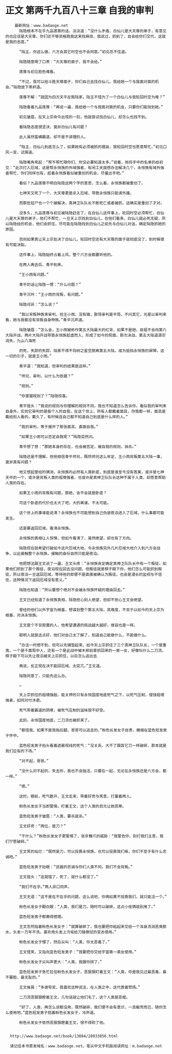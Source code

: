 # 正文 第两千九百八十三章 自我的审判
        最新网址：www.badaoge.net
          陆隐根本不在乎九品莲尊的话，淡淡道：“没什么矛盾，白仙儿是大天尊的弟子，有意见的也应该是大天尊，你们还不够资格跑我这来找麻烦，我说过，抓到了，自会给你们交代，这就是我的态度。”
      
          “陆主，你这么做，六方会其它时空也不会同意。”初见忍不住道。
      
          陆隐随意喝了口茶：“大天尊的面子，我不会给。”
      
          莲尊与初见脸色难看。
      
          “不过，我可以给斗胜天尊面子，你们自己去找白仙儿，我给她一个与我面对面的机会。”陆隐放下茶杯道。
      
          莲尊不解：“就因为四方天平反叛陆家，陆主不惜为了一个白仙儿与我轮回时空为难？”
      
          陆隐看着九品莲尊：“再说一遍，我给她一个与我面对面的机会，只要你们能找到她。”
      
          初见皱眉，在天上宗命令出现的一刻，他就尝试找白仙儿，却怎么也找不到。
      
          看陆隐态度很坚决，莫非白仙儿有问题？
      
          此人虽然蛮横霸道，却不是不讲理的人。
      
          “陆主，白仙儿到底怎么了，如果她有必须被抓的理由，我轮回时空也愿意帮忙。”初见口风一变，试探道。
      
          陆隐嘴角弯起：“帮不帮忙随你们，你没必要知道太多。”说着，他将手中的名单扔给初见：“此次打入厄域，这是帮永恒族的外域强者，有闲工夫就想办法解决几个，永恒族有域外强者帮忙，你们同样也有，趁着永恒族看似被重创的机会，尽量出手吧。”
      
          看似？九品莲尊不明白陆隐这两个字的意思，怎么看，永恒族都被重创了。
      
          七神天又死了一个，大天尊更是杀入厄域，导致永恒族只能请外援。
      
          而那些狂尸也一个个被解决，真神卫队队长不断死亡或者被抓，这确实是重创了才对。
      
          没多久，九品莲尊与初见被陆隐赶走了，在白仙儿这件事上，轮回时空必须帮忙，白仙儿是大天尊的弟子，他们不帮忙，一旦天上宗找到白仙儿，在他们看来，白仙儿就必死无疑，所以陆隐给的机会，他们会抓住，尽可能在陆隐找到白仙儿之前先与白仙儿对话，确定陆隐抓她的原因。
      
          否则如果真让天上宗处决了白仙儿，轮回时空还有大天尊的面子就彻底没了，到时候很有可能决裂。
      
          这件事上，陆隐始终占着上风，整个六方会都要听他的。
      
          在两人离去后，青平到来。
      
          “王小雨有问题。”
      
          青平的话让陆隐一愣：“什么问题？”
      
          青平沉吟：“王小雨的背叛，有问题。”
      
          陆隐诧异：“怎么说？”
      
          “我以背叛种族来审判，但王小雨，没有输，那场审判是平局，不问其它，光是以审判来看，她与我都没有背叛自身种族。”青平沉声道。
      
          陆隐皱眉：“怎么会，王小雨被称作第五大陆最大的红背，如果不是她，辰祖不会向第六大陆开战，两片大陆开战导致永恒族趁虚而入，形成了如今的局面，那次决战，第五大陆道源宗消失，九山八海死
      
          的死，失踪的失踪，陆家不得不将树之星空脱离第五大陆，成为抵挡永恒族的屏障，这一切的引子，就是王小雨。”
      
          青平道：“我知道，但审判的结果是这样。”
      
          “师兄，审判，以什么为依据？”
      
          “规则。”
      
          “你掌握规则了？”陆隐惊喜。
      
          青平摇头：“我说的规则与你理解的规则不同，我也不知道怎么告诉你，看似我的审判来自身外，实则它审判的是每个人的自我，在这个世上，所有人都戴着面具，你我都一样，面具是戴给别人看的，戴久了，有时候连自己都不知道自己到底是什么样的人。”
      
          “我的审判，等于揭开了那张面具，直面自我。”
      
          “如果王小雨可以否定自我呢？”陆隐突然问。
      
          青平想了想：“那她本身的存在，也会被否定，被自我的规则，抹杀。”
      
          陆隐还是不理解，但他相信青平师兄，既然师兄这么牟定，王小雨背叛第五大陆一事，莫非真有问题？
      
          他又想起曾经的猜测，永恒族内必然有人类卧底，到底是谁至今没有答案，或许是七神天中的一个，或许是背叛人类的祖境强者，也或许是真神卫队队长这种不属于人类，却愿意帮助人类的存在。
      
          如果王小雨的背叛有问题，那她，会不会就是卧底？
      
          可这个卧底的代价也太大了吧，大的离谱，不太可能。
      
          这个世上的事谁能说清？永恒族也不可能想到自己伪装夜泊进入了厄域，什么事都可能发生。
      
          还是要返回厄域，看清永恒族。
      
          永恒族的真相让人惊悚，但如今看清了，虽然绝望，却也有了方向。
      
          陆隐现在就希望打破如今这片厄域大地，令永恒族另外几片厄域大地介入到六方会战争，以此接触整个永恒族，接触的身份自然只能是夜泊。
      
          他把想法跟王文说了一遍，王文头疼：“永恒族肯定确定真神卫队队长中有一个叛徒，如果他们抓到了那个叛徒，夜泊现在回去没问题，但叛徒就是棋子殿下你，他们怎么可能抓到叛徒，所以夜泊一旦返回厄域，等待他的即便不是直接被确认为叛徒，也会是漫长的监视与不信任，这种情况下返回厄域没有意义。”
      
          陆隐也知道：“所以要想个绝对不会被永恒族怀疑的理由回去。”
      
          王文已经知道了永恒族真相，陆隐担心别人绝望，但却不担心王文会绝望。
      
          曾经的他们以外宇宙为根基，想谋划整个第五大陆，其难度，不亚于以如今的天上宗为根基，对决永恒族。
      
          王文是个不甘寂寞的人，他希望遭遇的挑战越大越好，维容也是一样。
      
          聪明人就是这点好，他们对自己太了解了，知道自己能做什么，不能做什么。
      
          “办法一时想不到，但可以先铺垫起来，如今天上宗抓住了三个真神卫队队长，一个是重鬼，一个是千面局中人，还有一个是此战中被木邪前辈抓回来的一男一女，好像叫什么二刀流，棋子殿下可以先让夜泊被天上宗抓住，以后怎么逃出去
      
          再说，反正现在决不能回厄域，太突兀。”王文道。
      
          陆隐同意了，只能先这么办。
      
          …
      
          天上宗抓住的祖境强敌，能关押的只有永恒国度地底死气之下，以死气压制，侵蚀祖境强者，如同对付沐君。
      
          死气带着霸道的阴寒，被死气压制的滋味很不好受。
      
          此刻，永恒国度地底，二刀流也被抓来了。
      
          “都怪我，如果不是我拖后腿，哥哥可以逃走的。”粉色长发女子自责，蜷缩在蓝色短发男子怀中。
      
          蓝色短发男子抬头看着遮蔽视线的死气：“没关系，大不了跟其它刀一样破碎，那本就是我们应有的下场。”
      
          “对不起，哥哥。”
      
          “没什么对不起的，失去你，我也不会独活，只要在一起，无论在永恒族还是六方会，都一样。”
      
          “嗯。”
      
          这时，眼前，死气散开，王文走来，带着好奇与笑意，打量着两人。
      
          粉色长发女子当即警惕，盯着王文，这个人类的目光让她恶寒。
      
          蓝色短发男子皱眉：“人类，要杀就杀。”
      
          王文好奇：“两位，是刀？”
      
          “干什么？”粉色长发女子更警惕了，张牙舞爪的威胁：“我警告你，别打我们主意，我们宁愿破碎。”
      
          王文笑的灿烂：“既然是刀，可以投靠永恒族，也可以投靠我们嘛，你们不至于有什么忠诚吧。”
      
          蓝色短发男子抬眼：“武器的忠诚与你们人类不同，我们不会背叛。”
      
          王文摇头：“这就错了，死了，就什么都没了。”
      
          “我们不在乎。”两人异口同声。
      
          王文无语：“这不是在不在乎的问题，这么说吧，你俩如果不投靠我们，就只能活一个。”
      
          粉色长发女子翻白眼：“人类，我们是刀，随时可以破碎，这点小伎俩就别用了。”
      
          蓝色短发男子都懒得搭理。
      
          王文忽然指着粉色长发女子：“就算破碎了，我也要把你粘起来交给一个浑身流淌恶臭脓水，头发一万年不洗，喜欢用头发上污垢给刀锋擦拭的变态使用。”
      
          粉色长发女子懵了，然后尖叫：“人类，你太恶毒了。”
      
          王文怪笑，又指向蓝色短发男子：“我要把你交给宇宙第一美女使用。”
      
          粉色长发女子尖叫声更大：“人类，我跟你拼了。”
      
          蓝色短发男子急忙拉住粉色长发女子，恶狠狠盯着王文：“人类，你是我见过最恶毒，最不要脸，最无耻的。”
      
          王文耸肩：“多谢夸奖，我喜欢这种说法，在人类之中，这代表着赞扬。”
      
          二刀流恶狠狠瞪着王文，几句话就让他们毛了，这个人类是恶棍。
      
          “好了，人类，再怎么说都没用，既然破碎，我们便不会有意识，一具躯壳而已，随你怎么使用吧。”蓝色短发男子抱着粉色长发女子，冷声道。
      
          粉色长发女子依然恶狠狠瞪着王文，恨不得砍了他。
      
      
      http://www.badaoge.net/book/13084/28933856.html
      
      请记住本书首发域名：www.badaoge.net。笔尖中文手机版阅读网址：m.badaoge.net
